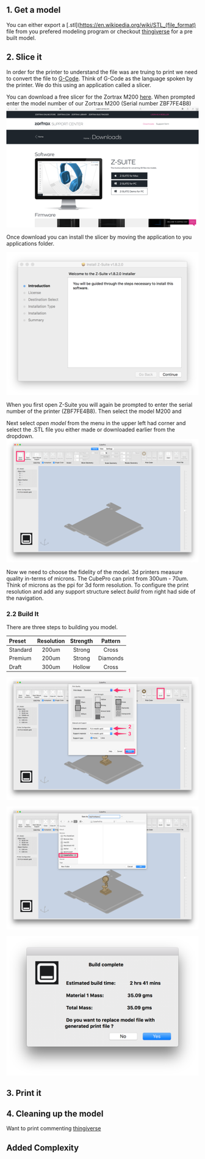 ## 1. Get a model
You can either export a [.stl](https://en.wikipedia.org/wiki/STL_(file_format) file from you prefered modeling program or checkout [thingiverse](http://www.thingiverse.com) for a pre built model.

## 2. Slice it

In order for the printer to understand the file was are truing to print we need to convert the file to [G-Code](https://en.wikipedia.org/wiki/G-code). Think of G-Code as the language spoken by the printer. We do this using an application called a slicer.


You can download a free slicer for the Zortrax M200 [here](http://support.zortrax.com/downloads/). When prompted enter the model number of our Zortrax M200 (Serial number ZBF7FE4B8)
![here](/assets/downloadslicer.png)


Once download you can install the slicer by moving the application to you applications folder.

![Install Z-suit Application](/assets/installzsuite.png)

When you first open Z-Suite you will again be prompted to enter the serial number of the printer (ZBF7FE4B8). Then select the model M200 and

 Next select *open model* from the menu in the upper left had corner and select the .STL file you either made or downloaded earlier from the dropdown.
![Open STL File](/assets/openstlfile.png)

Now we need to choose the fidelity of the model. 3d printers measure  quality in-terms of microns. The CubePro can print from 300um - 70um. Think of microns as the ppi for 3d form resolution. To configure the print resolution and add any support structure select *build* from right had side of the navigation.

### 2.2 Build It
There are three steps to building you model.

| Preset   | Resolution | Strength | Pattern  |
|:---------|:----------:|:--------:|:--------:|
| Standard |   200um    |  Strong  |  Cross   |
| Premium  |   200um    |  Strong  | Diamonds |
| Draft    |   300um    |  Hollow  |  Cross   |




![Build STL](/assets/buildfromstl.png)

![Build STL](/assets/savestl.png)

![Build STL](/assets/printtime.png)





## 3. Print it

## 4. Cleaning up the model


Want to print commenting
[thingiverse](https://www.thingiverse.com/)

## Added Complexity
